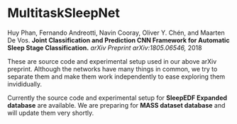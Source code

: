 # MultitaskSleepNet
Huy Phan, Fernando Andreotti, Navin Cooray, Oliver Y. Chén, and Maarten De Vos. __Joint Classification and Prediction CNN Framework for Automatic Sleep Stage Classification.__ _arXiv Preprint arXiv:1805.06546,_ 2018

These are source code and experimental setup used in our above arXiv preprint. Although the networks have many things in common, we try to separate them and make them work independently to ease exploring them invididually.

Currently the source code and experimental setup for __SleepEDF Expanded database__ are available. We are preparing for __MASS dataset database__ and will update them very shortly.
